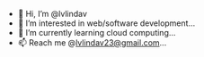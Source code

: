 - 👋 Hi, I’m @lvlindav
- 👀 I’m interested in web/software development...
- 🌱 I’m currently learning cloud computing...
- 📫 Reach me @lvlindav23@gmail.com...

<!---
lvlindav/lvlindav is a ✨ special ✨ repository because its `README.md` (this file) appears on your GitHub profile.
You can click the Preview link to take a look at your changes.
--->

